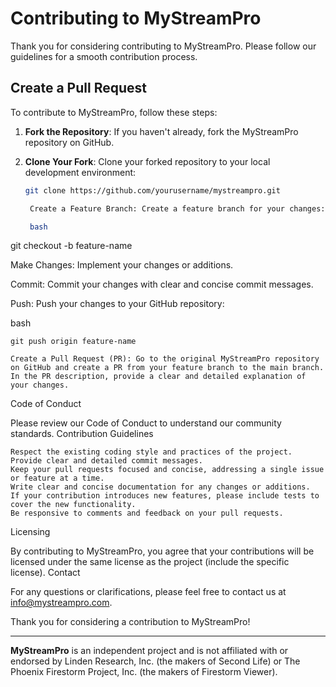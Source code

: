 # Contributing to MyStreamPro

Thank you for considering contributing to MyStreamPro. Please follow our guidelines for a smooth contribution process.

## Create a Pull Request

To contribute to MyStreamPro, follow these steps:

1. **Fork the Repository**: If you haven't already, fork the MyStreamPro repository on GitHub.

2. **Clone Your Fork**: Clone your forked repository to your local development environment:

   ```bash
   git clone https://github.com/yourusername/mystreampro.git

    Create a Feature Branch: Create a feature branch for your changes:

    bash

git checkout -b feature-name

Make Changes: Implement your changes or additions.

Commit: Commit your changes with clear and concise commit messages.

Push: Push your changes to your GitHub repository:

bash

    git push origin feature-name

    Create a Pull Request (PR): Go to the original MyStreamPro repository on GitHub and create a PR from your feature branch to the main branch. In the PR description, provide a clear and detailed explanation of your changes.

Code of Conduct

Please review our Code of Conduct to understand our community standards.
Contribution Guidelines

    Respect the existing coding style and practices of the project.
    Provide clear and detailed commit messages.
    Keep your pull requests focused and concise, addressing a single issue or feature at a time.
    Write clear and concise documentation for any changes or additions.
    If your contribution introduces new features, please include tests to cover the new functionality.
    Be responsive to comments and feedback on your pull requests.

Licensing

By contributing to MyStreamPro, you agree that your contributions will be licensed under the same license as the project (include the specific license).
Contact

For any questions or clarifications, please feel free to contact us at info@mystreampro.com.

Thank you for considering a contribution to MyStreamPro!

---

**MyStreamPro** is an independent project and is not affiliated with or endorsed by Linden Research, Inc. (the makers of Second Life) or The Phoenix Firestorm Project, Inc. (the makers of Firestorm Viewer).
